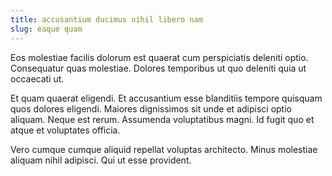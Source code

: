 ```yaml
---
title: accusantium ducimus nihil libero nam
slug: eaque quam
---
```


Eos molestiae facilis dolorum est quaerat cum perspiciatis deleniti optio. Consequatur quas molestiae. Dolores temporibus ut quo deleniti quia ut occaecati ut.

Et quam quaerat eligendi. Et accusantium esse blanditiis tempore quisquam quos dolores eligendi. Maiores dignissimos sit unde et adipisci optio aliquam. Neque est rerum. Assumenda voluptatibus magni. Id fugit quo et atque et voluptates officia.

Vero cumque cumque aliquid repellat voluptas architecto. Minus molestiae aliquam nihil adipisci. Qui ut esse provident.
